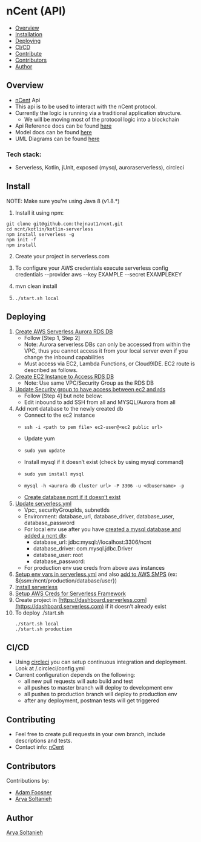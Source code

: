 # nCent (API)

 * [Overview](#Overview)
 * [Installation](#Install)
 * [Deploying](#Deploying)
 * [CI/CD](#CI/CD)
 * [Contribute](#Contributing)
 * [Contributors](#Contributors)
 * [Author](#Author)

## Overview

- [nCent](https://ncent.io/) Api
- This api is to be used to interact with the nCent protocol.
- Currently the logic is running via a traditional application structure.
    - We will be moving most of the protocol logic into a blockchain
- Api Reference docs can be found [here](docs/API%20Reference.md)
- Model docs can be found [here](docs/Models.md)
- UML Diagrams can be found [here](docs/UML)


### Tech stack:
- Serverless, Kotlin, jUnit, exposed (mysql, auroraserverless), circleci

## Install

NOTE: Make sure you're using Java 8 (v1.8.*)

1. Install it using npm:
  ```shell
  git clone git@github.com:thejnaut1/ncnt.git
  cd ncnt/kotlin/kotlin-serverless
  npm install serverless -g
  npm init -f
  npm install
  ```
  
2. Create your project in serverless.com

3. To configure your AWS credentials execute serverless config credentials --provider aws --key EXAMPLE --secret EXAMPLEKEY

4. mvn clean install

5. ```shell
   ./start.sh local
   ```
   
## Deploying
1. [Create AWS Serverless Aurora RDS DB](https://aws.amazon.com/getting-started/tutorials/configure-connect-serverless-mysql-database-aurora/)
    - Follow [Step 1, Step 2]
    - Note: Aurora serverless DBs can only be accessed from within the VPC, thus you cannot access it from your local server even if you change the inbound capabilities
    - Must access via EC2, Lambda Functions, or Cloud9IDE. EC2 route is described as follows.
2. [Create EC2 Instance to Access RDS DB](https://docs.aws.amazon.com/efs/latest/ug/gs-step-one-create-ec2-resources.html)
    - Note: Use same VPC/Security Group as the RDS DB
3. [Update Security group to have access between ec2 and rds](https://aws.amazon.com/getting-started/tutorials/configure-connect-serverless-mysql-database-aurora/)
    - Follow [Step 4] but note below:
    - Edit inbound to add SSH from all and MYSQL/Aurora from all
4. Add ncnt database to the newly created db
    - Connect to the ec2 instance
    - ```shell 
      ssh -i <path to pem file> ec2-user@<ec2 public url>
      ```
    - Update yum
    - ```shell
      sudo yum update
      ```
    - Install mysql if it doesn’t exist (check by using mysql command)
    - ```shell
      sudo yum install mysql
      ```
    - ```shell
      mysql -h <aurora db cluster url> -P 3306 -u <dbusername> -p
      ```
    - [Create database ncnt if it doesn’t exist](https://dev.mysql.com/doc/mysql-getting-started/en/)
5. [Update serverless.yml](https://serverless.com/framework/docs/providers/aws/guide/serverless.yml/)
    - Vpc:, securityGroupIds, subnetIds
    - Environment: database_url, database_driver, database_user, database_password
    - For local env use after you have [created a mysql database and added a ncnt db](https://dev.mysql.com/doc/mysql-getting-started/en/):
        - database_url: jdbc:mysql://localhost:3306/ncnt
        - database_driver: com.mysql.jdbc.Driver
        - database_user: root
        - database_password: <whatever password you set>
    - For production env use creds from above aws instances
6. [Setup env vars in serverless.yml](https://serverless.com/framework/docs/providers/aws/guide/variables/#referencing-environment-variables) and also [add to AWS SMPS](https://docs.aws.amazon.com/systems-manager/latest/userguide/systems-manager-paramstore.html) (ex: ${ssm:/ncnt/production/database/user})
7. [Install serverless](https://serverless.com/framework/docs/providers/aws/guide/installation/)
8. [Setup AWS Creds for Serverless Framework](https://serverless.com/framework/docs/providers/aws/guide/credentials/)
9. Create project in [https://dashboard.serverless.com](https://dashboard.serverless.com) if it doesn’t already exist
10. To deploy ./start.sh <env>
    ```shell 
    ./start.sh local
    ./start.sh production
    ```
## CI/CD
- Using [circleci](https://circleci.com/docs/2.0/first-steps/#section=getting-started) you can setup continuous integration and deployment. Look at /.circleci/config.yml
- Current configuration depends on the following:
    - all new pull requests will auto build and test
    - all pushes to master branch will deploy to development env
    - all pushes to production branch will deploy to production env
    - after any deployment, postman tests will get triggered
   
## Contributing
- Feel free to create pull requests in your own branch, include descriptions and tests.
- Contact info: [nCent](mailto:as@ncnt.io,kk@ncnt.io,af@ncnt.io)

## Contributors
Contributions by:
- [Adam Foosner](https://github.com/nucat176)
- [Arya Soltanieh](https://github.com/lostcodingsomewhere)

## Author
[Arya Soltanieh](https://github.com/lostcodingsomewhere)
